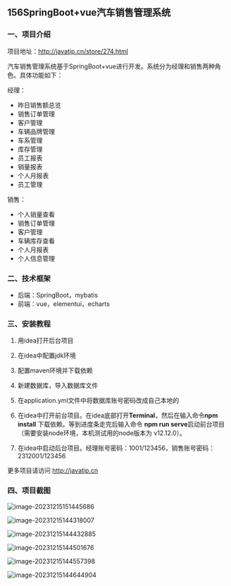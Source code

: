## 156SpringBoot+vue汽车销售管理系统

### 一、项目介绍

项目地址：http://javatip.cn/store/274.html

汽车销售管理系统基于SpringBoot+vue进行开发。系统分为经理和销售两种角色。具体功能如下：

经理：

- 昨日销售额总览
- 销售订单管理
- 客户管理
- 车辆品牌管理
- 车系管理
- 库存管理
- 员工报表
- 销量报表
- 个人月报表
- 员工管理

销售：

- 个人销量查看
- 销售订单管理
- 客户管理
- 车辆库存查看
- 个人月报表
- 个人信息管理

### 二、技术框架

- 后端：SpringBoot，mybatis
- 前端：vue，elementui，echarts

### 三、安装教程

1. 用idea打开后台项目

2. 在idea中配置jdk环境

3. 配置maven环境并下载依赖

4. 新建数据库，导入数据库文件

5. 在application.yml文件中将数据库账号密码改成自己本地的

6. 在idea中打开前台项目。在idea底部打开**Terminal**，然后在输入命令**npm install** 下载依赖。等到进度条走完后输入命令 **npm run serve**启动前台项目（需要安装node环境，本机测试用的node版本为 v12.12.0）。

7. 在idea中启动后台项目。经理账号密码：1001/123456，销售账号密码：2312001/123456


更多项目请访问 http://javatip.cn

### 四、项目截图

![image-20231215151445686](http://image.javatip.cn/bysj/20231215151445.png)

![image-20231215144318007](http://image.javatip.cn/bysj/20231215144407.png)

![image-20231215144432885](http://image.javatip.cn/bysj/20231215144433.png)

![image-20231215144501676](http://image.javatip.cn/bysj/20231215144501.png)

![image-20231215144557398](http://image.javatip.cn/bysj/20231215144557.png)

![image-20231215144644904](http://image.javatip.cn/bysj/20231215144645.png)
